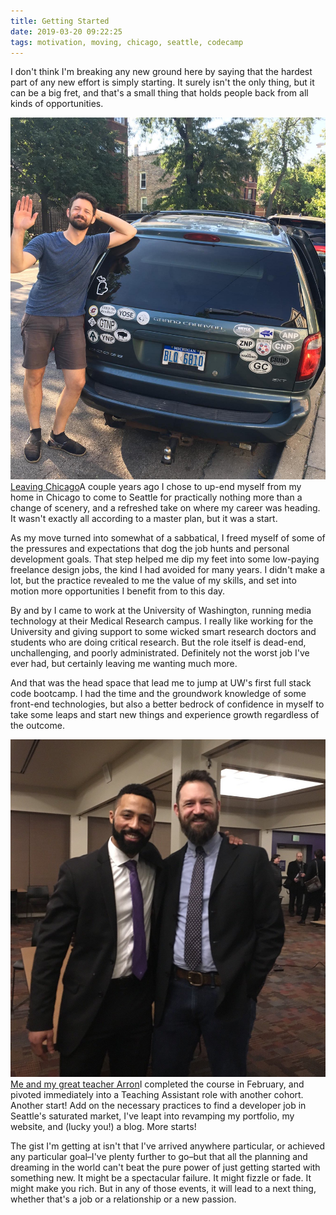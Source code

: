 ```yaml
---
title: Getting Started 
date: 2019-03-20 09:22:25
tags: motivation, moving, chicago, seattle, codecamp
---
```

I don't think I'm breaking any new ground here by saying that the hardest part of any new effort is simply starting. It surely isn't the only thing, but it can be a big fret, and that's a small thing that holds people back from all kinds of opportunities. 

<a class="gallery-item right" href="../images/kh_van_chicago.jpg"><img src="../images/kh_van_chicago.jpg" alt="Leaving Chicago"><span class="caption">Leaving Chicago</span></a>A couple years ago I chose to up-end myself from my home in Chicago to come to Seattle for practically nothing more than a change of scenery, and a refreshed take on where my career was heading. It wasn't exactly all according to a master plan, but it was a start.

As my move turned into somewhat of a sabbatical, I freed myself of some of the pressures and expectations that dog the job hunts and personal development goals. That step helped me dip my feet into some low-paying freelance design jobs, the kind I had avoided for many years. I didn't make a lot, but the practice revealed to me the value of my skills, and set into motion more opportunities I benefit from to this day. 

By and by I came to work at the University of Washington, running media technology at their Medical Research campus. I really like working for the University and giving support to some wicked smart research doctors and students who are doing critical research. But the role itself is dead-end, unchallenging, and poorly administrated. Definitely not the worst job I've ever had, but certainly leaving me wanting much more.

And that was the head space that lead me to jump at UW's first full stack code bootcamp. I had the time and the groundwork knowledge of some front-end technologies, but also a better bedrock of confidence in myself to take some leaps and start new things and experience growth regardless of the outcome. 

<a class="gallery-item left" href="../images/kh_and_arron.jpg"><img src="../images/kh_and_arron.jpg" alt="Me and my great teacher Arron"><span class="caption">Me and my great teacher Arron</span></a>I completed the course in February, and pivoted immediately into a Teaching Assistant role with another cohort. Another start! Add on the necessary practices to find a developer job in Seattle's saturated market, I've leapt into revamping my portfolio, my website, and (lucky you!) a blog. More starts!

The gist I'm getting at isn't that I've arrived anywhere particular, or achieved any particular goal–I've plenty further to go–but that all the planning and dreaming in the world can't beat the pure power of just getting started with something new. It might be a spectacular failure. It might fizzle or fade. It might make you rich. But in any of those events, it will lead to a next thing, whether that's a job or a relationship or a new passion. 

<!-- ![Me and my great teacher Arron](../images/kh_and_arron.jpg) -->